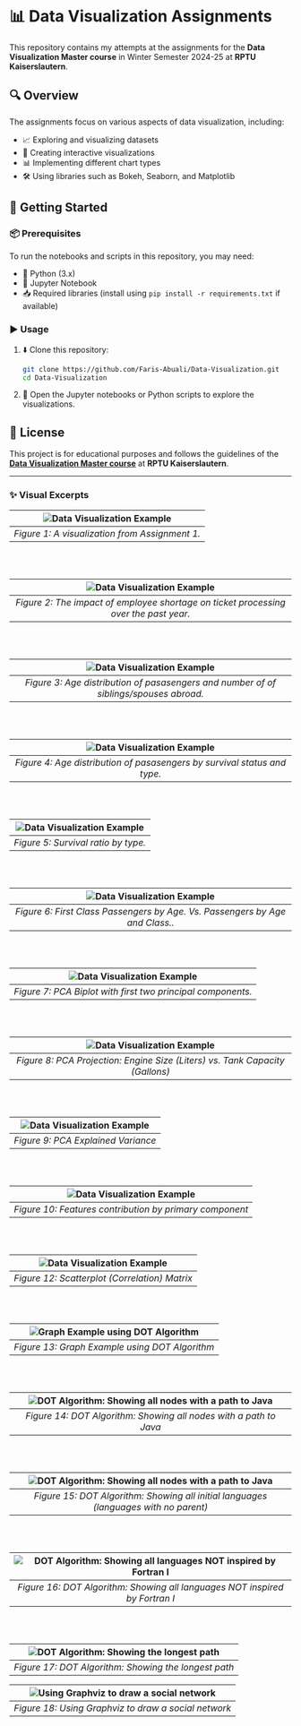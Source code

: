 # 📊 Data Visualization Assignments  

This repository contains my attempts at the assignments for the **Data Visualization Master course** in Winter Semester 2024-25 at **RPTU Kaiserslautern**.  

## 🔍 Overview  
The assignments focus on various aspects of data visualization, including:  
- 📈 Exploring and visualizing datasets  
- 🎨 Creating interactive visualizations  
- 📊 Implementing different chart types  
- 🛠️ Using libraries such as Bokeh, Seaborn, and Matplotlib

## 🚀 Getting Started  
### 📦 Prerequisites  
To run the notebooks and scripts in this repository, you may need:  
- 🐍 Python (3.x)  
- 📓 Jupyter Notebook  
- 📥 Required libraries (install using `pip install -r requirements.txt` if available)  

### ▶️ Usage  
1. ⬇️ Clone this repository:  
   ```bash
   git clone https://github.com/Faris-Abuali/Data-Visualization.git
   cd Data-Visualization
   ```  
2. 📂 Open the Jupyter notebooks or Python scripts to explore the visualizations.  

## 📜 License  
This project is for educational purposes and follows the guidelines of the **[Data Visualization Master course](https://olat.vcrp.de/auth/RepositoryEntry/4696768544/CourseNode/93511316023955)** at **RPTU Kaiserslautern**.  

---

### ✨ Visual Excerpts
| ![Data Visualization Example](Figures/Assignment1_VisualizingData_Faris_Abu_Ali.png) |
|:--:|
| *Figure 1: A visualization from Assignment 1.* |

<br/>
<br/>

| ![Data Visualization Example](Figures/Assignment2_GoodChartDesign_Faris_Abu_Ali.png) |
|:--:|
| *Figure 2: The impact of employee shortage on ticket processing over the past year.* |

<br/>
<br/>

| ![Data Visualization Example](Figures/Assignment3_ex3_age_distribution_and_number_of_siblings_or_spouses.png) |
|:--:|
| *Figure 3: Age distribution of pasasengers and number of of siblings/spouses abroad.* |

<br/>
<br/>

| ![Data Visualization Example](Figures/Assignment3_ex4_age_distribution_by_sirvuval_status_and_type.png) |
|:--:|
| *Figure 4: Age distribution of pasasengers by survival status and type.* |

<br/>
<br/>

| ![Data Visualization Example](Figures/Assignment3_ex4_who_did_survive.png) |
|:--:|
| *Figure 5: Survival ratio by type.* |

<br/>
<br/>

| ![Data Visualization Example](Figures/Assignment3_fake_news_discussion.png) |
|:--:|
| *Figure 6: First Class Passengers by Age. Vs. Passengers by Age and Class..* |

<br/>
<br/>

| ![Data Visualization Example](Figures/Assignment4_biplot_projection_with_top_features.jpg) |
|:--:|
| *Figure 7: PCA Biplot with first two principal components.* |

<br/>
<br/>

| ![Data Visualization Example](Figures/Assignment4_engine_vs_tank_distinguishing_large_cars_and_vans.jpg) |
|:--:|
| *Figure 8: PCA Projection: Engine Size (Liters) vs. Tank Capacity (Gallons)* |

<br/>
<br/>

| ![Data Visualization Example](Figures/Assignment4_explained_variance_of_PCA_cars_dataset.jpg) |
|:--:|
| *Figure 9: PCA Explained Variance* |

<br/>
<br/>

| ![Data Visualization Example](Figures/Assignment4_pc_features_contribution.jpg) |
|:--:|
| *Figure 10: Features contribution by primary component* |

<br/>
<br/>

| ![Data Visualization Example](Figures/Assignment4_scatterplot_matrix.jpg) |
|:--:|
| *Figure 12: Scatterplot (Correlation) Matrix* |

<br/>
<br/>

| ![Graph Example using DOT Algorithm](Figures/Assignment5_1.png) |
|:--:|
| *Figure 13: Graph Example using DOT Algorithm* |

<br/>
<br/>

| ![DOT Algorithm: Showing all nodes with a path to Java](Figures/Assignment5_all_nodes_with_path_to_Java.png) |
|:--:|
| *Figure 14: DOT Algorithm: Showing all nodes with a path to Java* |

<br/>
<br/>

| ![DOT Algorithm: Showing all nodes with a path to Java](Figures/Assignment5_initial_languages.png) |
|:--:|
| *Figure 15: DOT Algorithm: Showing all initial languages (languages with no parent)* |

<br/>
<br/>

| ![DOT Algorithm: Showing all languages NOT inspired by Fortran I](Figures/Assignment5_languages_not_inspired_by_Fortran_I.png) |
|:--:|
| *Figure 16: DOT Algorithm: Showing all languages NOT inspired by Fortran I* |

<br/>
<br/>

| ![DOT Algorithm: Showing the longest path](Figures/Assignment5_longest_path.png) |
|:--:|
| *Figure 17: DOT Algorithm: Showing the longest path* |

| ![Using Graphviz to draw a social network](Figures/Assignment5_social_network.png) |
|:--:|
| *Figure 18: Using Graphviz to draw a social network* |

